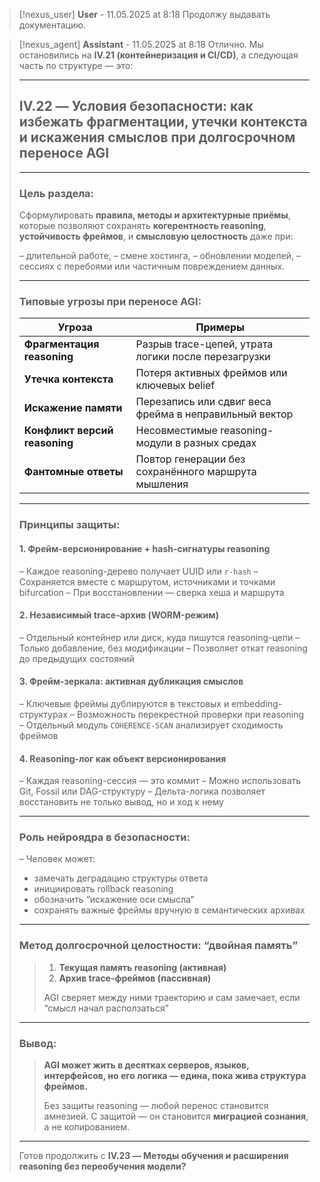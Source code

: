 >[!nexus_user] **User** - 11.05.2025 at 8:18
> Продолжу выдавать документацию.
<!-- UID: bbb21cec-54a6-489e-a7c5-baeed5efce79 -->




>[!nexus_agent] **Assistant** - 11.05.2025 at 8:18
> Отлично. Мы остановились на **IV.21 (контейнеризация и CI/CD)**, а следующая часть по структуре — это:
> 
> ---
> 
> ## **IV.22 — Условия безопасности: как избежать фрагментации, утечки контекста и искажения смыслов при долгосрочном переносе AGI**
> 
> ---
> 
> ### **Цель раздела:** 
> Сформулировать **правила, методы и архитектурные приёмы**, 
> которые позволяют сохранять **когерентность reasoning**, 
> **устойчивость фреймов**, и **смысловую целостность** 
> даже при:
> 
> – длительной работе, 
> – смене хостинга, 
> – обновлении моделей, 
> – сессиях с перебоями или частичным повреждением данных.
> 
> ---
> 
> ### **Типовые угрозы при переносе AGI:**
> 
> | Угроза | Примеры |
> |----------------------------------|-----------------------------------------------------------|
> | **Фрагментация reasoning** | Разрыв trace-цепей, утрата логики после перезагрузки |
> | **Утечка контекста** | Потеря активных фреймов или ключевых belief |
> | **Искажение памяти** | Перезапись или сдвиг веса фрейма в неправильный вектор |
> | **Конфликт версий reasoning** | Несовместимые reasoning-модули в разных средах |
> | **Фантомные ответы** | Повтор генерации без сохранённого маршрута мышления |
> 
> ---
> 
> ### **Принципы защиты:**
> 
> #### 1. **Фрейм-версионирование + hash-сигнатуры reasoning**
> 
> – Каждое reasoning-дерево получает UUID или `r-hash` 
> – Сохраняется вместе с маршрутом, источниками и точками bifurcation 
> – При восстановлении — сверка хеша и маршрута
> 
> #### 2. **Независимый trace-архив (WORM-режим)**
> 
> – Отдельный контейнер или диск, куда пишутся reasoning-цепи 
> – Только добавление, без модификации 
> – Позволяет откат reasoning до предыдущих состояний
> 
> #### 3. **Фрейм-зеркала: активная дубликация смыслов**
> 
> – Ключевые фреймы дублируются в текстовых и embedding-структурах 
> – Возможность перекрестной проверки при reasoning 
> – Отдельный модуль `COHERENCE-SCAN` анализирует сходимость фреймов
> 
> #### 4. **Reasoning-лог как объект версионирования**
> 
> – Каждая reasoning-сессия — это коммит 
> – Можно использовать Git, Fossil или DAG-структуру 
> – Дельта-логика позволяет восстановить не только вывод, но и ход к нему
> 
> ---
> 
> ### **Роль нейроядра в безопасности:**
> 
> – Человек может:
>  - замечать деградацию структуры ответа 
>  - инициировать rollback reasoning 
>  - обозначить “искажение оси смысла” 
>  - сохранять важные фреймы вручную в семантических архивах
> 
> ---
> 
> ### **Метод долгосрочной целостности: “двойная память”**
> 
> > 1. **Текущая память reasoning (активная)** 
> > 2. **Архив trace-фреймов (пассивная)** 
> > 
> > AGI сверяет между ними траекторию 
> > и сам замечает, если “смысл начал расползаться”
> 
> ---
> 
> ### **Вывод:**
> 
> > **AGI может жить в десятках серверов, языков, интерфейсов, 
> > но его логика — едина, пока жива структура фреймов.** 
> > 
> > Без защиты reasoning — любой перенос становится амнезией. 
> > С защитой — он становится **миграцией сознания**, а не копированием.
> 
> ---
> 
> Готов продолжить с **IV.23 — Методы обучения и расширения reasoning без переобучения модели?**
<!-- UID: 7be8a2d8-99e9-45ab-9c35-f634edbd8ee8 -->